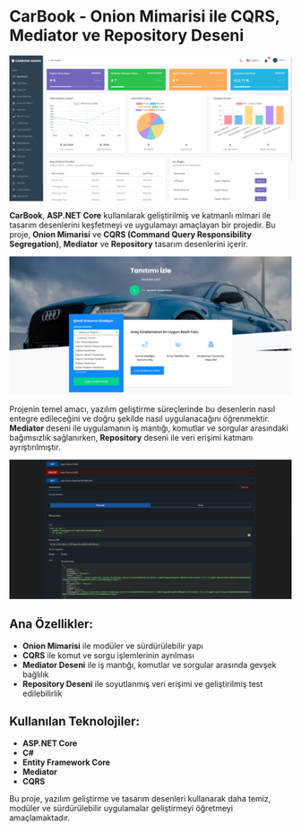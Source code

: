 # CarBook - Onion Mimarisi ile CQRS, Mediator ve Repository Deseni

![Dashboard](readmeImage/Dashboard.png)

**CarBook**, **ASP.NET Core** kullanılarak geliştirilmiş ve katmanlı mimari ile tasarım desenlerini keşfetmeyi ve uygulamayı amaçlayan bir projedir. Bu proje, **Onion Mimarisi** ve **CQRS (Command Query Responsibility Segregation)**, **Mediator** ve **Repository** tasarım desenlerini içerir.

![Index](readmeImage/Index.png)

Projenin temel amacı, yazılım geliştirme süreçlerinde bu desenlerin nasıl entegre edileceğini ve doğru şekilde nasıl uygulanacağını öğrenmektir. **Mediator** deseni ile uygulamanın iş mantığı, komutlar ve sorgular arasındaki bağımsızlık sağlanırken, **Repository** deseni ile veri erişimi katmanı ayrıştırılmıştır.

![Api](readmeImage/Api.png)

## Ana Özellikler:
- **Onion Mimarisi** ile modüler ve sürdürülebilir yapı
- **CQRS** ile komut ve sorgu işlemlerinin ayrılması
- **Mediator Deseni** ile iş mantığı, komutlar ve sorgular arasında gevşek bağlılık
- **Repository Deseni** ile soyutlanmış veri erişimi ve geliştirilmiş test edilebilirlik

## Kullanılan Teknolojiler:
- **ASP.NET Core**
- **C#**
- **Entity Framework Core**
- **Mediator**
- **CQRS**

Bu proje, yazılım geliştirme ve tasarım desenleri kullanarak daha temiz, modüler ve sürdürülebilir uygulamalar geliştirmeyi öğretmeyi amaçlamaktadır.




